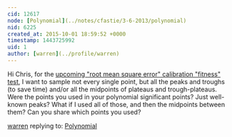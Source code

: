 ```yaml
---
cid: 12617
node: [Polynomial](../notes/cfastie/3-6-2013/polynomial)
nid: 6225
created_at: 2015-10-01 18:59:52 +0000
timestamp: 1443725992
uid: 1
author: [warren](../profile/warren)
---
```


Hi Chris, for the [upcoming "root mean square error" calibration "fitness" test](http://publiclab.org/notes/warren/09-30-2015/new-wavelength-calibration-procedure-preview-for-spectral-workbench-2-0), I want to sample not every single point, but all the peaks and troughs (to save time) and/or all the midpoints of plateaus and trough-plateaus. Were the points you used in your polynomial significant points? Just well-known peaks? What if I used all of those, and then the midpoints between them? Can you share which points you used?

[warren](../profile/warren) replying to: [Polynomial](../notes/cfastie/3-6-2013/polynomial)

